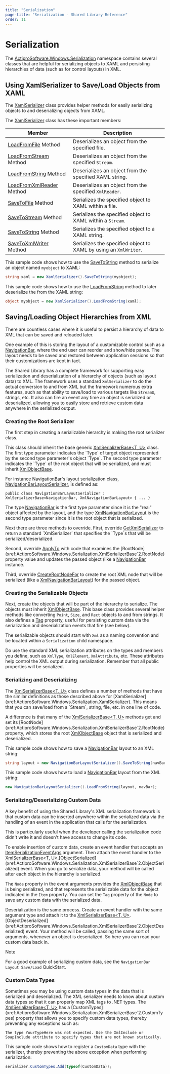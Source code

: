 ```yaml
---
title: "Serialization"
page-title: "Serialization - Shared Library Reference"
order: 11
---
```

# Serialization

The [ActiproSoftware.Windows.Serialization](xref:ActiproSoftware.Windows.Serialization) namespace contains several classes that are helpful for serializing objects to XAML and persisting hierarchies of data (such as for control layouts) in XML.

## Using XamlSerializer to Save/Load Objects from XAML

The [XamlSerializer](xref:ActiproSoftware.Windows.Serialization.XamlSerializer) class provides helper methods for easily serializing objects to and deserializing objects from XAML.

The [XamlSerializer](xref:ActiproSoftware.Windows.Serialization.XamlSerializer) class has these important members:

| Member | Description |
|-----|-----|
| [LoadFromFile](xref:ActiproSoftware.Windows.Serialization.XamlSerializer.LoadFromFile*) Method | Deserializes an object from the specified file. |
| [LoadFromStream](xref:ActiproSoftware.Windows.Serialization.XamlSerializer.LoadFromStream*) Method | Deserializes an object from the specified `Stream`. |
| [LoadFromString](xref:ActiproSoftware.Windows.Serialization.XamlSerializer.LoadFromString*) Method | Deserializes an object from the specified XAML string. |
| [LoadFromXmlReader](xref:ActiproSoftware.Windows.Serialization.XamlSerializer.LoadFromXmlReader*) Method | Deserializes an object from the specified `XmlReader`. |
| [SaveToFile](xref:ActiproSoftware.Windows.Serialization.XamlSerializer.SaveToFile*) Method | Serializes the specified object to XAML within a file. |
| [SaveToStream](xref:ActiproSoftware.Windows.Serialization.XamlSerializer.SaveToStream*) Method | Serializes the specified object to XAML within a `Stream`. |
| [SaveToString](xref:ActiproSoftware.Windows.Serialization.XamlSerializer.SaveToString*) Method | Serializes the specified object to a XAML string. |
| [SaveToXmlWriter](xref:ActiproSoftware.Windows.Serialization.XamlSerializer.SaveToXmlWriter*) Method | Serializes the specified object to XAML by using an `XmlWriter`. |

This sample code shows how to use the [SaveToString](xref:ActiproSoftware.Windows.Serialization.XamlSerializer.SaveToString*) method to serialize an object named `myobject` to XAML:

```csharp
string xaml = new XamlSerializer().SaveToString(myobject);
```

This sample code shows how to use the [LoadFromString](xref:ActiproSoftware.Windows.Serialization.XamlSerializer.LoadFromString*) method to later deserialize the from the XAML string:

```csharp
object myobject = new XamlSerializer().LoadFromString(xaml);
```

## Saving/Loading Object Hierarchies from XML

There are countless cases where it is useful to persist a hierarchy of data to XML that can be saved and reloaded later.

One example of this is storing the layout of a customizable control such as a [NavigationBar](xref:ActiproSoftware.Windows.Controls.Navigation.NavigationBar), where the end user can reorder and show/hide panes.  The layout needs to be saved and restored between application sessions so that their customizations are kept in tact.

The Shared Library has a complete framework for supporting easy serialization and deserialization of a hierarchy of objects (such as layout data) to XML.  The framework uses a standard `XmlSerializer` to do the actual conversion to and from XML but the framework numerous extra features, such as that ability to save/load to various targets like `Stream`s, strings, etc.  It also can fire an event any time an object is serialized or deserialized, allowing you to easily store and retrieve custom data anywhere in the serialized output.

### Creating the Root Serializer

The first step in creating a serializable hierarchy is making the root serializer class.

This class should inherit the base generic [XmlSerializerBase<T, U>](xref:ActiproSoftware.Windows.Serialization.XmlSerializerBase`2) class.  The first type parameter indicates the `Type` of target object represented by the second type parameter's object `Type`.  The second type parameter indicates the `Type` of the root object that will be serialized, and must inherit [XmlObjectBase](xref:ActiproSoftware.Windows.Serialization.XmlObjectBase).

For instance [NavigationBar](xref:ActiproSoftware.Windows.Controls.Navigation.NavigationBar)'s layout serialization class, [NavigationBarLayoutSerializer](xref:ActiproSoftware.Windows.Controls.Navigation.Serialization.NavigationBarLayoutSerializer), is defined as:

```
public class NavigationBarLayoutSerializer : XmlSerializerBase<NavigationBar, XmlNavigationBarLayout> { ... }
```

The type [NavigationBar](xref:ActiproSoftware.Windows.Controls.Navigation.NavigationBar) is the first type parameter since it is the "real" object affected by the layout, and the type [XmlNavigationBarLayout](xref:ActiproSoftware.Windows.Controls.Navigation.Serialization.XmlNavigationBarLayout) is the second type parameter since it is the root object that is serialized.

Next there are three methods to override.  First, override [GetXmlSerializer](xref:ActiproSoftware.Windows.Serialization.XmlSerializerBase`2.GetXmlSerializer*) to return a standard `XmlSerializer` that specifies the `Type`s that will be serialized/deserialized.

Second, override [ApplyTo](xref:ActiproSoftware.Windows.Serialization.XmlSerializerBase`2.ApplyTo*) with code that examines the [RootNode](xref:ActiproSoftware.Windows.Serialization.XmlSerializerBase`2.RootNode) property value and updates the passed object (like a [NavigationBar](xref:ActiproSoftware.Windows.Controls.Navigation.NavigationBar) instance.

Third, override [CreateRootNodeFor](xref:ActiproSoftware.Windows.Serialization.XmlSerializerBase`2.CreateRootNodeFor*) to create the root XML node that will be serialized (like a [XmlNavigationBarLayout](xref:ActiproSoftware.Windows.Controls.Navigation.Serialization.XmlNavigationBarLayout)) for the passed object.

### Creating the Serializable Objects

Next, create the objects that will be part of the hierarchy to serialize.  The objects must inherit [XmlObjectBase](xref:ActiproSoftware.Windows.Serialization.XmlObjectBase).  This base class provides several helper methods like converting `Point`, `Size`, and `Rect` objects to and from strings.  It also defines a [Tag](xref:ActiproSoftware.Windows.Serialization.XmlObjectBase.Tag) property, useful for persisting custom data via the serialization and deserialization events that fire (see below).

The serializable objects should start with `Xml` as a naming convention and be located within a `Serialization` child namespace.

Do use the standard XML serialization attributes on the types and members you define, such as `XmlType`, `XmlElement`, `XmlAttribute`, etc.  These attributes help control the XML output during serialization.  Remember that all public properties will be serialized.

### Serializing and Deserializing

The [XmlSerializerBase<T, U>](xref:ActiproSoftware.Windows.Serialization.XmlSerializerBase`2) class defines a number of methods that have the similar definitions as those described above for [XamlSerializer](xref:ActiproSoftware.Windows.Serialization.XamlSerializer).  This means that you can save/load from a `Stream`, string, file, etc. in one line of code.

A difference is that many of the [XmlSerializerBase<T, U>](xref:ActiproSoftware.Windows.Serialization.XmlSerializerBase`2) methods get and set its [RootNode](xref:ActiproSoftware.Windows.Serialization.XmlSerializerBase`2.RootNode) property, which stores the root [XmlObjectBase](xref:ActiproSoftware.Windows.Serialization.XmlObjectBase) object that is serialized and deserialized.

This sample code shows how to save a [NavigationBar](xref:ActiproSoftware.Windows.Controls.Navigation.NavigationBar) layout to an XML string:

```csharp
string layout = new NavigationBarLayoutSerializer().SaveToString(navBar);
```

This sample code shows how to load a [NavigationBar](xref:ActiproSoftware.Windows.Controls.Navigation.NavigationBar) layout from the XML string:

```csharp
new NavigationBarLayoutSerializer().LoadFromString(layout, navBar);
```

### Serializing/Deserializing Custom Data

A key benefit of using the Shared Library's XML serialization framework is that custom data can be inserted anywhere within the serialized data via the handling of an event in the application that calls for the serialization.

This is particularly useful when the developer calling the serialization code didn't write it and doesn't have access to change its code.

To enable insertion of custom data, create an event handler that accepts an [ItemSerializationEventArgs](xref:ActiproSoftware.Windows.Serialization.ItemSerializationEventArgs) argument.  Then attach the event handler to the [XmlSerializerBase<T, U>](xref:ActiproSoftware.Windows.Serialization.XmlSerializerBase`2).[ObjectSerialized](xref:ActiproSoftware.Windows.Serialization.XmlSerializerBase`2.ObjectSerialized) event.  When you go to serialize data, your method will be called after each object in the hierarchy is serialized.

The `Node` property in the event arguments provides the [XmlObjectBase](xref:ActiproSoftware.Windows.Serialization.XmlObjectBase) that is being serialized, and that represents the serializable data for the object indicated in the `Item` property.  You can set the `Tag` property of the `Node` to save any custom data with the serialized data.

Deserialization is the same process.  Create an event handler with the same argument type and attach it to the [XmlSerializerBase<T, U>](xref:ActiproSoftware.Windows.Serialization.XmlSerializerBase`2).[ObjectDeserialized](xref:ActiproSoftware.Windows.Serialization.XmlSerializerBase`2.ObjectDeserialized) event.  Your method will be called, passing the same sort of arguments, whenever an object is deserialized.  So here you can read your custom data back in.

> [!NOTE]
> For a good example of serializing custom data, see the `NavigationBar Layout Save/Load` QuickStart.

### Custom Data Types

Sometimes you may be using custom data types in the data that is serialized and deserialized.  The XML serializer needs to know about custom data types so that it can properly map XML tags to .NET types.  The [XmlSerializerBase<T, U>](xref:ActiproSoftware.Windows.Serialization.XmlSerializerBase`2) has a [CustomTypes](xref:ActiproSoftware.Windows.Serialization.XmlSerializerBase`2.CustomTypes) property that allows you to specify custom data types, thereby preventing any exceptions such as:

```
The type YourTypeHere was not expected. Use the XmlInclude or SoapInclude attribute to specify types that are not known statically.
```

This sample code shows how to register a `CustomData` type with the serializer, thereby preventing the above exception when performing serialization:

```csharp
serializer.CustomTypes.Add(typeof(CustomData));
```
